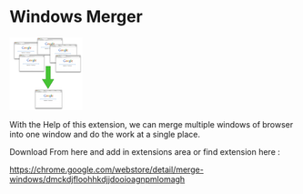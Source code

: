 # Windows Merger

![Windows Merger](https://github.com/Hira-Fatima3/Windows-Merger/blob/main/merge_windows_128.png?raw=true)

With the Help of this extension, we can merge multiple windows of browser into one window and do the work at a single place. 

Download From here and add in extensions area or find extension here :  

https://chrome.google.com/webstore/detail/merge-windows/dmckdjfloohhkdjjdooioagnpmlomagh
